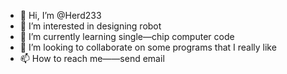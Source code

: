 - 👋 Hi, I’m @Herd233
- 👀 I’m interested in designing robot 
- 🌱 I’m currently learning single—chip computer code
- 💞️ I’m looking to collaborate on some programs that I really like
- 📫 How to reach me——send email

<!---
Herd233/Herd233 is a ✨ special ✨ repository because its `self——introduction` (this file) appears on your GitHub profile.
You can click the Preview link to take a look at your changes.
--->
